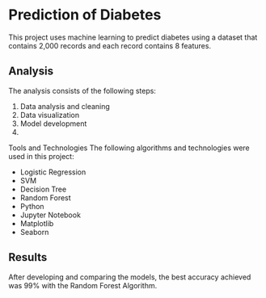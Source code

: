 # Prediction of Diabetes
This project uses machine learning to predict diabetes using a dataset that contains 2,000 records and each record contains 8 features.

## Analysis
The analysis consists of the following steps:

  1. Data analysis and cleaning
  2. Data visualization
  3. Model development
  4. 
Tools and Technologies
The following algorithms and technologies were used in this project:

  - Logistic Regression
  - SVM
  - Decision Tree
  - Random Forest
  - Python
  - Jupyter Notebook
  - Matplotlib
  - Seaborn
## Results
After developing and comparing the models, the best accuracy achieved was 99% with the Random Forest Algorithm.
